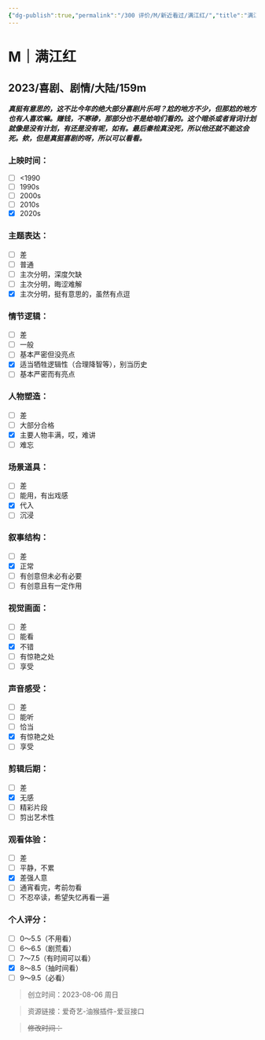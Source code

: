 ```yaml
---
{"dg-publish":true,"permalink":"/300 评价/M/新近看过/满江红/","title":"满江红","tags":["M","喜剧"],"created":"2023-08-06T16:53:34.763+08:00","updated":"2024-01-12T12:02:04.268+08:00"}
---
```



# M｜满江红
## 2023/喜剧、剧情/大陆/159m
***真挺有意思的，这不比今年的绝大部分喜剧片乐呵？尬的地方不少，但那尬的地方也有人喜欢嘛。赚钱，不寒碜，那部分也不是给咱们看的。这个暗杀或者背词计划就像是没有计划，有还是没有呢，如有。最后秦桧真没死，所以他还就不能这会死。欸，但是真挺喜剧的呀，所以可以看看。***
### 上映时间：
- [ ] <1990
- [ ] 1990s
- [ ] 2000s
- [ ] 2010s
- [x] 2020s
### 主题表达：
- [ ] 差
- [ ] 普通
- [ ] 主次分明，深度欠缺
- [ ] 主次分明，晦涩难解
- [x] 主次分明，挺有意思的，虽然有点逗
### 情节逻辑：
- [ ] 差
- [ ] 一般
- [ ] 基本严密但没亮点
- [x] 适当牺牲逻辑性（合理降智等），别当历史
- [ ] 基本严密而有亮点
### 人物塑造：
- [ ] 差
- [ ] 大部分合格
- [x] 主要人物丰满，哎，难讲
- [ ] 难忘
### 场景道具：
- [ ] 差
- [ ] 能用，有出戏感
- [x] 代入
- [ ] 沉浸
### 叙事结构：
- [ ] 差
- [x] 正常
- [ ] 有创意但未必有必要
- [ ] 有创意且有一定作用
### 视觉画面：
- [ ] 差
- [ ] 能看
- [x] 不错
- [ ] 有惊艳之处
- [ ] 享受
### 声音感受：
- [ ] 差
- [ ] 能听
- [ ] 恰当
- [x] 有惊艳之处
- [ ] 享受
### 剪辑后期：
- [ ] 差
- [x] 无感
- [ ] 精彩片段
- [ ] 剪出艺术性
### 观看体验：
- [ ] 差
- [ ] 平静，不累
- [x] 差强人意
- [ ] 通宵看完，考前勿看
- [ ] 不忍卒读，希望失忆再看一遍
### 个人评分：
- [ ] 0～5.5（不用看）
- [ ] 6～6.5（剧荒看）
- [ ] 7～7.5（有时间可以看）
- [x] 8～8.5（抽时间看）
- [ ] 9～9.5（必看）

>创立时间：2023-08-06 周日

>资源链接：爱奇艺-油猴插件-爱豆接口

>~~修改时间：~~



